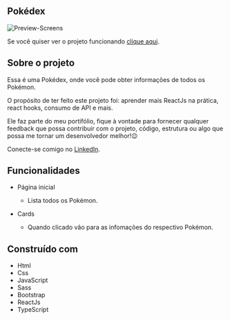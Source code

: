 ## Pokédex

<img href="" />![Preview-Screens](./img-readme.png)

Se você quiser ver o projeto funcionando [clique aqui](https://pokedex-caio.herokuapp.com/).

## Sobre o projeto

Essa é uma Pokédex, onde você pode obter informações de todos os Pokémon. 

O propósito de ter feito este projeto foi: aprender mais ReactJs na prática, react hooks, consumo de API e mais.

Ele faz parte do meu portifólio, fique à vontade para fornecer qualquer feedback que possa contribuir com o projeto, código, estrutura ou algo que possa me tornar um desenvolvedor melhor!😉

Conecte-se comigo no [LinkedIn](https://www.linkedin.com/in/caio-faraleski/).

## Funcionalidades

- Página inicial
    - Lista todos os Pokémon.

- Cards
    - Quando clicado vão para as infomações do respectivo Pokémon.

## Construído com 

- Html
- Css
- JavaScript
- Sass
- Bootstrap
- ReactJs
- TypeScript